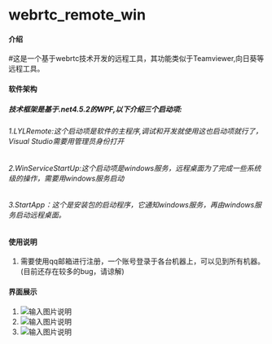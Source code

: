 #  **webrtc_remote_win** 

#### 介绍 
 #这是一个基于webrtc技术开发的远程工具，其功能类似于Teamviewer,向日葵等远程工具。

#### 软件架构
##### 技术框架是基于.net4.5.2的WPF,以下介绍三个启动项:
###### 1.LYLRemote:这个启动项是软件的主程序,调试和开发就使用这也启动项就行了，Visual Studio需要用管理员身份打开
###### 2.WinServiceStartUp:这个启动项是windows服务，远程桌面为了完成一些系统级的操作，需要用windows服务启动
###### 3.StartApp：这个是安装包的启动程序，它通知windows服务，再由windows服务启动远程桌面。

#### 使用说明
1.  需要使用qq邮箱进行注册，一个账号登录于各台机器上，可以见到所有机器。(目前还存在较多的bug，请谅解)

#### 界面展示

1.  ![输入图片说明](https://images.gitee.com/uploads/images/2020/0531/020804_7f031212_5210713.jpeg "1590860263(1).jpg")
2.  ![输入图片说明](https://images.gitee.com/uploads/images/2020/0531/020832_0c33e7bd_5210713.jpeg "1590860593(1).jpg")
3.  ![输入图片说明](https://images.gitee.com/uploads/images/2020/0531/020848_39a680e1_5210713.jpeg "1590860614(1).jpg")


 
